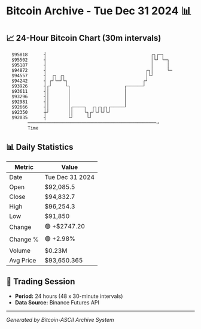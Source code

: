# Bitcoin Archive - Tue Dec 31 2024 📊

## 📈 24-Hour Bitcoin Chart (30m intervals)

```
  $95818      ┤                                       ┌┐┌─┐    
  $95502      ┤                                       │└┘ └─┐  
  $95187      ┤                                       │     │  
  $94872      ┤                                     ┌┐│     └─ 
  $94557      ┤  ┌┐ ┌┐                              │└┘        
  $94242      ┤ ┌┘└─┘└┐                            ┌┘          
  $93926      ┤┌┘     └┐                    ┌──────┘           
  $93611      ┤│       │                    │                  
  $93296      ┤│       │                    │                  
  $92981      ┤│       │                    │                  
  $92666      ┤│       │┌────┐  ┌┐┌┐┌┐┌─────┘                  
  $92350      ┼┘       ││    └┐┌┘└┘└┘└┘                        
  $92035      ┤        └┘     └┘                               
        ────────────────────────────────────────────────→
        Time
```

## 📊 Daily Statistics

| Metric | Value |
|--------|-------|
| Date | Tue Dec 31 2024 |
| Open | $92,085.5 |
| Close | $94,832.7 |
| High | $96,254.3 |
| Low | $91,850 |
| Change | 🟢 +$2747.20 |
| Change % | 🟢 +2.98% |
| Volume | $0.23M |
| Avg Price | $93,650.365 |

## 📅 Trading Session

- **Period:** 24 hours (48 x 30-minute intervals)
- **Data Source:** Binance Futures API

---
*Generated by Bitcoin-ASCII Archive System*
